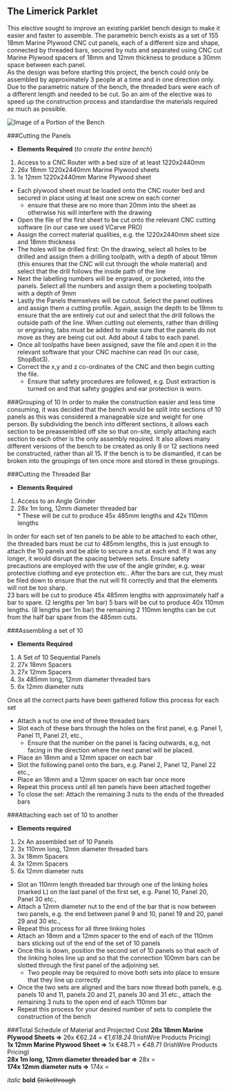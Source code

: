 ## The Limerick Parklet
This elective sought to improve an existing parklet bench design to make it easier and faster to assemble. The parametric bench exists as a set of 155 18mm Marine Plywood CNC cut panels, each of a different size and shape, connected by threaded bars, secured by nuts and separated using CNC cut Marine Plywood spacers of 18mm and 12mm thickness to produce a 30mm space between each panel.  
As the design was before starting this project, the bench could only be assembled by approximately 3 people at a time and in one direction only. Due to the parametric nature of the bench, the threaded bars were each of a different length and needed to be cut. So an aim of the elective was to speed up the construction process and standardise the materials required as much as possible. 

![Image of a Portion of the Bench](https://github.com/SAULdigitalfabrication/benchparklet/blob/master/IMG_2133.JPG)

###Cutting the Panels
  * **Elements Required** (_to create the entire bench_)
   1. Access to a CNC Router with a bed size of at least 1220x2440mm
   2. 26x 18mm 1220x2440mm Marine Plywood sheets
   3. 1x 12mm 1220x2440mm Marine Plywood sheet  
   
* Each plywood sheet must be loaded onto the CNC router bed and secured in place using at least one screw on each corner
  * ensure that these are no more than 20mm into the sheet as otherwise his will interfere with the drawing
* Open the file of the first sheet to be cut onto the relevant CNC cutting software (in our case we used VCarve PRO)
* Assign the correct material qualities, e.g. the 1220x2440mm sheet size and 18mm thickness
* The holes will be drilled first: On the drawing, select all holes to be drilled and assign them a drilling toolpath, with a depth of about 19mm (this ensures that the CNC will cut through the whole material) and select that the drill follows the inside path of the line
* Next the labelling numbers will be engraved, or pocketed, into the panels. Select all the numbers and assign them a pocketing toolpath with a depth of 9mm
* Lastly the Panels themselves will be cutout. Select the panel outlines and assign them a cutting profile. Again, assign the depth to be 19mm to ensure that the are entirely cut out and select that the drill follows the outside path of the line. When cutting out elements, rather than drilling or engraving, tabs must be added to make sure that the panels do not move as they are being cut out. Add about 4 tabs to each panel.
* Once all toolpaths have been assigned, save the file and open it in the relevant software that your CNC machine can read (In our case, ShopBot3).
* Correct the x,y and z co-ordinates of the CNC and then begin cutting the file.
  * Ensure that safety procedures are followed, e.g. Dust extraction is turned on and that safety goggles and ear protection is worn.


###Grouping of 10 
In order to make the construction easier and less time consuming, it was decided that the bench would be split into sections of 10 panels as this was considered a manageable size and weight for one person. By subdividing the bench into different sections, it allows each section to be preassembled off site so that on-site, simply attaching each section to each other is the only assembly required. It also allows many different versions of the bench to be created as only 8 or 12 sections need be constructed, rather than all 15. If the bench is to be dismantled, it can be broken into the groupings of ten once more and stored in these groupings.

###Cutting the Threaded Bar
  * **Elements Required**
   1. Access to an Angle Grinder
   2. 28x 1m long, 12mm diameter threaded bar  
     * These will be cut to produce 45x 485mm lengths and 42x 110mm lengths
   
In order for each set of ten panels to be able to be attached to each other, the threaded bars must be cut to 485mm lengths, this is just enough to attach the 10 panels and be able to secure a nut at each end. If it was any longer, it would disrupt the spacing between sets. Ensure safety precautions are employed with the use of the angle grinder, e.g. wear protective clothing and eye protection etc.. After the bars are cut, they must be filed down to ensure that the nut will fit correctly and that the elements will not be too sharp.  
23 bars will be cut to produce 45x 485mm lengths with approximately half a bar to spare. (2 lengths per 1m bar)
5 bars will be cut to produce 40x 110mm lengths. (8 lengths per 1m bar) the remaining 2 110mm lengths can be cut from the half bar spare from the 485mm cuts.

###Assembling a set of 10
  * **Elements Required**
   1. A Set of 10 Sequential Panels
   2. 27x 18mm Spacers
   3. 27x 12mm Spacers
   4. 3x 485mm long, 12mm diameter threaded bars
   5. 6x 12mm diameter nuts  

Once all the correct parts have been gathered follow this process for each set  
* Attach a nut to one end of three threaded bars
* Slot each of these bars through the holes on  the first panel, e.g. Panel 1, Panel 11, Panel 21, etc.,
  * Ensure that the number on the panel is facing outwards, e.g, not facing in the direction where the next panel will be placed.
* Place an 18mm and a 12mm spacer on each bar
* Slot the following panel onto the bars, e.g. Panel 2, Panel 12, Panel 22 etc.,
* Place an 18mm and a 12mm spacer on each bar once more
* Repeat this process until all ten panels have been attached together
* To close the set: Attach the remaining 3 nuts to the ends of the threaded bars

###Attaching each set of 10 to another
  * **Elements required**
   1. 2x An assembled set of 10 Panels
   2. 3x 110mm long, 12mm diameter threaded bars
   3. 3x 18mm Spacers
   4. 3x 12mm Spacers
   5. 6x 12mm diameter nuts
   
* Slot an 110mm length threaded bar through one of the linking holes (marked L) on the last panel of the first set, e.g. Panel 10, Panel 20, Panel 30 etc.,
* Attach a 12mm diameter nut to the end of the bar that is now between two panels, e.g. the end between panel 9 and 10, panel 19 and 20, panel 29 and 30 etc.,
* Repeat this process for all three linking holes
* Attach an 18mm and a 12mm spacer to the end of each of the 110mm bars sticking out of the end of the set of 10 panels
* Once this is down, position the second set of 10 panels so that each of the linking holes line up and so that the connection 100mm bars can be slotted through the first panel of the adjoining set.
  * Two people may be required to move both sets into place to ensure that they line up correctly
* Once the two sets are aligned and the bars now thread both panels, e.g. panels 10 and 11, panels 20 and 21, panels 30 and 31 etc., attach the remaining 3 nuts to the open end of each 110mm bar
* Repeat this process for your desired number of sets to complete the construction of the bench

###Total Schedule of Material and Projected Cost
**26x 18mm Marine Plywood Sheets =>** 26x €62.24 = _€1,618.24_ (IrishWire Products Pricing)  
**1x 12mm Marine Plywood Sheet =>** 1x €48.71 = _€48.71_ (IrishWire Products Pricing)  
**28x 1m long, 12mm diameter threaded bar =>** 28x  =  
**174x 12mm diameter nuts =>** 174x =  


_italic_
**bold** 
~~Strikethrough~~
